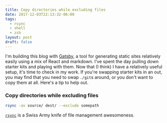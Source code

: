 ```yaml
---
title: Copy directories while excluding files
date: 2017-12-03T22:13:32-06:00
tags:
  - rsync
  - shell
  - zsh
layout: post
draft: false
---
```


I'm building this blog with [Gatsby](https://gatsbyjs.org), a tool for
generating static sites relatively easily using a mix of React and markdown.
I've spent the day pulling down starter kits and playing with them. Now that (I
think) I have a relatively useful setup, it's time to check in my work. If
you're swapping starter kits in an out, you may find that you need to swap
`./git`s around, or you don't want to copy them at all. Here's a tip to help
out.

### Copy directories while excluding files

```bash
rsync -av source/ dest/ --exclude somepath
```

[`rsync`](https://linux.die.net/man/1/rsync) is a Swiss Army knife of file
management awesomeness.
